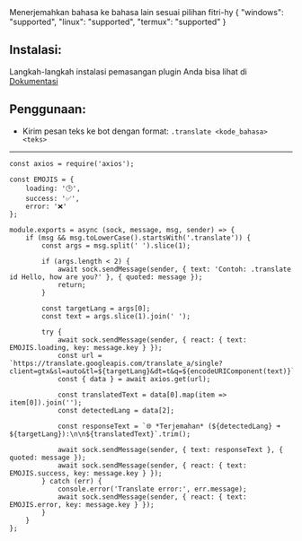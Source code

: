 <title>Terjemahan</title>
<desc>Menerjemahkan bahasa ke bahasa lain sesuai pilihan</desc>
<github>fitri-hy</github>
<support>
  {
    "windows": "supported",
    "linux": "supported",
    "termux": "supported"
  }
</support>

## Instalasi:
Langkah-langkah instalasi pemasangan plugin Anda bisa lihat di [Dokumentasi](/docs#Plugin)

## Penggunaan:
- Kirim pesan teks ke bot dengan format: `.translate <kode_bahasa> <teks>`

---

```
const axios = require('axios');

const EMOJIS = {
    loading: '🕒',
    success: '✅',
    error: '❌'
};

module.exports = async (sock, message, msg, sender) => {
    if (msg && msg.toLowerCase().startsWith('.translate')) {
        const args = msg.split(' ').slice(1);

        if (args.length < 2) {
            await sock.sendMessage(sender, { text: 'Contoh: .translate id Hello, how are you?' }, { quoted: message });
            return;
        }

        const targetLang = args[0];
        const text = args.slice(1).join(' ');

        try {
			await sock.sendMessage(sender, { react: { text: EMOJIS.loading, key: message.key } });
            const url = `https://translate.googleapis.com/translate_a/single?client=gtx&sl=auto&tl=${targetLang}&dt=t&q=${encodeURIComponent(text)}`;
            const { data } = await axios.get(url);

            const translatedText = data[0].map(item => item[0]).join('');
            const detectedLang = data[2];

            const responseText = `🌐 *Terjemahan* (${detectedLang} ➜ ${targetLang}):\n\n${translatedText}`.trim();

            await sock.sendMessage(sender, { text: responseText }, { quoted: message });
			await sock.sendMessage(sender, { react: { text: EMOJIS.success, key: message.key } });
        } catch (err) {
            console.error('Translate error:', err.message);
			await sock.sendMessage(sender, { react: { text: EMOJIS.error, key: message.key } });
        }
    }
};
```
